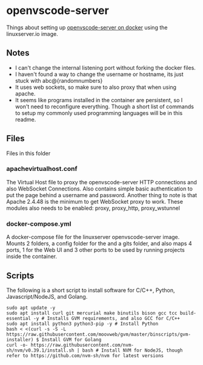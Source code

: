 # openvscode-server

Things about setting up [openvscode-server on docker](https://github.com/linuxserver/docker-openvscode-server) using the linuxserver.io image.

## Notes

- I can't change the internal listening port without forking the docker files.
- I haven't found a way to change the username or hostname, its just stuck with abc@{randomnumbers}
- It uses web sockets, so make sure to also proxy that when using apache.
- It seems like programs installed in the container are persistent, so I won't need to reconfigure everything. Though a short list of commands to setup my commonly used programming languages will be in this readme.

## Files
Files in this folder

### apachevirtualhost.conf
The Virtual Host file to proxy the openvscode-server HTTP connections and also WebSocket Connections. Also contains simple basic authentication to put the page behind a username and password. Another thing to note is that Apache 2.4.48 is the minimum to get WebSocket proxy to work. These modules also needs to be enabled: proxy, proxy_http, proxy_wstunnel

### docker-compose.yml
A docker-compose file for the linuxserver openvscode-server image. Mounts 2 folders, a config folder for the and a gits folder, and also maps 4 ports, 1 for the Web UI and 3 other ports to be used by running projects inside the container. 

## Scripts
The following is a short script to install software for C/C++, Python, Javascript/NodeJS, and Golang.
```
sudo apt update -y
sudo apt install curl git mercurial make binutils bison gcc tcc build-essential -y # Installs GVM requirements, and also GCC for C/C++
sudo apt install python3 python3-pip -y # Install Python
bash < <(curl -s -S -L https://raw.githubusercontent.com/moovweb/gvm/master/binscripts/gvm-installer) $ Install GVM for Golang
curl -o- https://raw.githubusercontent.com/nvm-sh/nvm/v0.39.1/install.sh | bash # Install NVM for NodeJS, though refer to https://github.com/nvm-sh/nvm for latest versions
```
